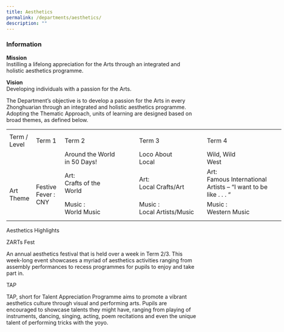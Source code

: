 ```yaml
---
title: Aesthetics
permalink: /departments/aesthetics/
description: ""
---
```

### **Information**
**Mission**
<br>Instilling a lifelong appreciation for the Arts through an integrated and holistic aesthetics programme.

**Vision**
<br>Developing individuals with a passion for the Arts.

The Department’s objective is to develop a passion for the Arts in every Zhonghuarian through an integrated and holistic aesthetics programme. Adopting the Thematic Approach, units of learning are designed based on broad themes, as defined below.




<table border="0" cellpadding="0" cellspacing="0" width="725" style="border-collapse:
 collapse;width:544pt"><colgroup><col width="54" style="mso-width-source:userset;mso-width-alt:1974;width:41pt"> <col width="61" style="mso-width-source:userset;mso-width-alt:2230;width:46pt"> <col width="215" style="mso-width-source:userset;mso-width-alt:7862;width:161pt"> <col width="180" style="mso-width-source:userset;mso-width-alt:6582;width:135pt"> <col width="215" style="mso-width-source:userset;mso-width-alt:7862;width:161pt"></colgroup><tbody><tr height="8" style="mso-height-source:userset;height:6.0pt"><td height="8" class="xl64" width="54" style="height:6.0pt;width:41pt"><a name="RANGE!C4:G9"></a></td><td class="xl64" width="61" style="width:46pt"></td><td class="xl64" width="215" style="width:161pt"></td><td class="xl64" width="180" style="width:135pt"></td><td class="xl64" width="215" style="width:161pt"></td></tr><tr height="41" style="height:30.75pt"><td height="41" class="xl70" width="54" style="height:30.75pt;width:41pt">Term / Level</td><td class="xl65" style="border-left:none">Term 1</td><td class="xl65" style="border-left:none">Term 2</td><td class="xl65" style="border-left:none">Term 3</td><td class="xl67" style="border-left:none">Term 4</td></tr><tr height="21" style="height:15.75pt"><td rowspan="3" height="83" class="xl69" width="54" style="height:62.25pt;width:41pt">
<br><br><br>Art Theme</td><td rowspan="3" class="xl69" width="61" style="width:46pt">
<br><br><br>Festive Fever : CNY</td><td class="xl72" style="border-top:none">Around the World 
<br>in 50 Days!</td><td class="xl66" style="border-top:none;border-left:none">Loco About 
<br>Local</td><td class="xl68" style="border-top:none;border-left:none">Wild, Wild 
<br>West</td></tr><tr height="41" style="height:30.75pt"><td height="41" class="xl72" style="height:30.75pt;border-top:none">Art: 
<br>Crafts of the 
<br>World</td><td class="xl66" style="border-top:none;border-left:none">Art: 
<br>Local Crafts/Art</td><td class="xl71" width="215" style="border-top:none;border-left:none;width:161pt">Art: <br>	Famous International Artists – “I want to be like . . . “</td></tr><tr height="21" style="height:15.75pt"><td height="21" class="xl72" style="height:15.75pt;border-top:none">Music : 
<br>World Music</td><td class="xl66" style="border-top:none;border-left:none">Music :<br>Local Artists/Music</td><td class="xl68" style="border-top:none;border-left:none">Music : <br>Western Music</td></tr><tr height="9" style="mso-height-source:userset;height:6.75pt"><td height="9" class="xl64" style="height:6.75pt"></td><td class="xl64"></td><td class="xl64"></td><td class="xl64"></td><td class="xl64"></td></tr></tbody></table>



Aesthetics Highlights

ZARTs Fest

An annual aesthetics festival that is held over a week in Term 2/3. This week-long event showcases a myriad of aesthetics activities ranging from assembly performances to recess programmes for pupils to enjoy and take part in.

TAP&nbsp;&nbsp;&nbsp;&nbsp;&nbsp;&nbsp;

TAP, short for Talent Appreciation Programme aims to promote a vibrant aesthetics culture through visual and performing arts. Pupils are encouraged to showcase talents they might have, ranging from playing of instruments, dancing, singing, acting, poem recitations and even the unique talent of performing tricks with the yoyo.